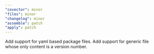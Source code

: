 ```yaml
---
"covector": minor
"files": minor
"changelog": minor
"assemble": patch
"apply": patch
---
```


Add support for yaml based package files. Add support for generic file whose only content is a version number.
